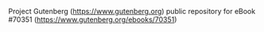 Project Gutenberg (https://www.gutenberg.org) public repository for
eBook #70351 (https://www.gutenberg.org/ebooks/70351)
